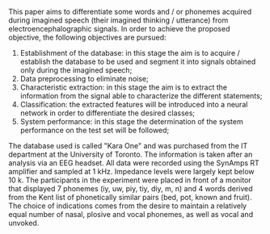 This paper aims to differentiate some words and / or phonemes acquired during imagined speech (their imagined thinking / utterance) from electroencephalographic signals. In order to achieve the proposed objective, the following objectives are pursued:

1. Establishment of the database: in this stage the aim is to acquire / establish the database to be used and segment it into signals obtained only during the imagined speech;
2. Data preprocessing to eliminate noise;
3. Characteristic extraction: in this stage the aim is to extract the information from the signal able to characterize the different statements;
4. Classification: the extracted features will be introduced into a neural network in order to differentiate the desired classes;
5. System performance: in this stage the determination of the system performance on the test set will be followed;


The database used is called "Kara One" and was purchased from the IT department at the University of Toronto. The information is taken after an analysis via an EEG headset. All data were recorded using the SynAmps RT amplifier and sampled at 1 kHz. Impedance levels were largely kept below 10 k. The participants in the experiment were placed in front of a monitor that displayed 7 phonemes (iy, uw, piy, tiy, diy, m, n) and 4 words derived from the Kent list of phonetically similar pairs (bed, pot, known and fruit). The choice of indications comes from the desire to maintain a relatively equal number of nasal, plosive and vocal phonemes, as well as vocal and unvoked.

